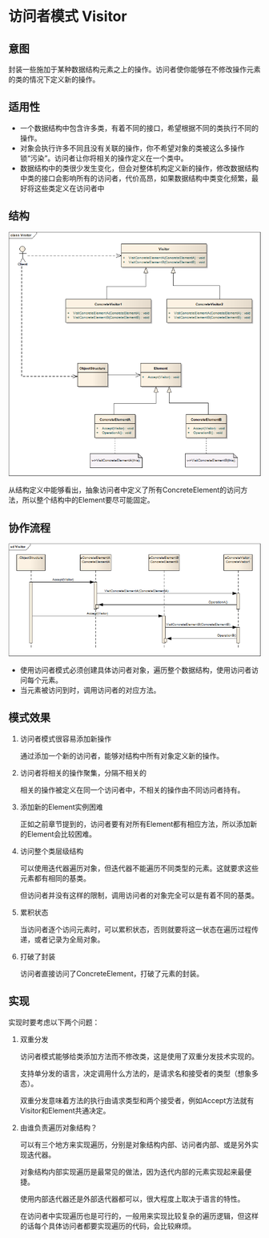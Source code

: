 # 访问者模式 Visitor

## 意图
封装一些施加于某种数据结构元素之上的操作。访问者使你能够在不修改操作元素的类的情况下定义新的操作。

## 适用性

* 一个数据结构中包含许多类，有着不同的接口，希望根据不同的类执行不同的操作。
* 对象会执行许多不同且没有关联的操作，你不希望对象的类被这么多操作锁“污染”。访问者让你将相关的操作定义在一个类中。
* 数据结构中的类很少发生变化，但会对整体机构定义新的操作，修改数据结构中类的接口会影响所有的访问者，代价高昂，如果数据结构中类变化频繁，最好将这些类定义在访问者中

## 结构

![structure](./res/VisitorStructure.png)

从结构定义中能够看出，抽象访问者中定义了所有ConcreteElement的访问方法，所以整个结构中的Element要尽可能固定。

## 协作流程

![structure](./res/VisitorObject.png)

* 使用访问者模式必须创建具体访问者对象，遍历整个数据结构，使用访问者访问每个元素。
* 当元素被访问到时，调用访问者的对应方法。

## 模式效果

1. 访问者模式很容易添加新操作

	通过添加一个新的访问者，能够对结构中所有对象定义新的操作。
2. 访问者将相关的操作聚集，分隔不相关的

	相关的操作被定义在同一个访问者中，不相关的操作由不同访问者持有。
3. 添加新的Element实例困难

	正如之前章节提到的，访问者要有对所有Element都有相应方法，所以添加新的Element会比较困难。
4. 访问整个类层级结构

	可以使用迭代器遍历对象，但迭代器不能遍历不同类型的元素。这就要求这些元素都有相同的基类。

	但访问者并没有这样的限制，调用访问者的对象完全可以是有着不同的基类。
5. 累积状态

	当访问者逐个访问元素时，可以累积状态，否则就要将这一状态在遍历过程传递，或者记录为全局对象。
6. 打破了封装

	访问者直接访问了ConcreteElement，打破了元素的封装。

## 实现

实现时要考虑以下两个问题：

1. 双重分发

	访问者模式能够给类添加方法而不修改类，这是使用了双重分发技术实现的。

	支持单分发的语言，决定调用什么方法的，是请求名和接受者的类型（想象多态）。

	双重分发意味着方法的执行由请求类型和两个接受者，例如Accept方法就有Visitor和Element共通决定。

	
2. 由谁负责遍历对象结构？

	可以有三个地方来实现遍历，分别是对象结构内部、访问者内部、或是另外实现迭代器。

	对象结构内部实现遍历是最常见的做法，因为迭代内部的元素实现起来最便捷。

	使用内部迭代器还是外部迭代器都可以，很大程度上取决于语言的特性。

	在访问者中实现遍历也是可行的，一般用来实现比较复杂的遍历逻辑，但这样的话每个具体访问者都要实现遍历的代码，会比较麻烦。